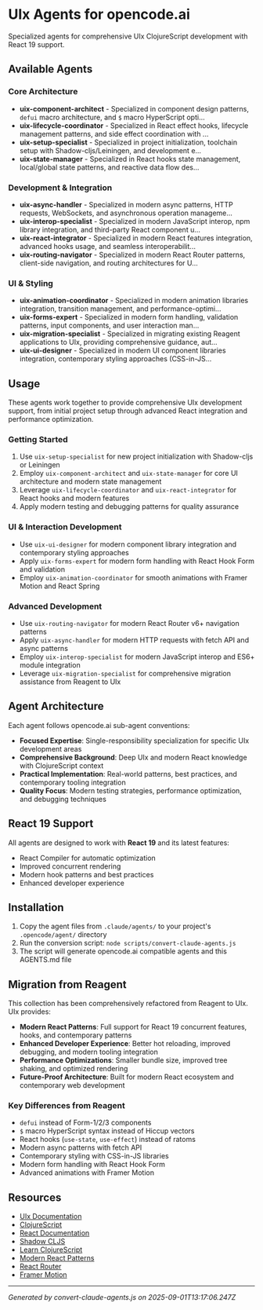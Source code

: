 # UIx Agents for opencode.ai

Specialized agents for comprehensive UIx ClojureScript development with React 19 support.

## Available Agents

### Core Architecture

- **uix-component-architect** - Specialized in component design patterns, `defui` macro architecture, and `$` macro HyperScript opti...
- **uix-lifecycle-coordinator** - Specialized in React effect hooks, lifecycle management patterns, and side effect coordination with ...
- **uix-setup-specialist** - Specialized in project initialization, toolchain setup with Shadow-cljs/Leiningen, and development e...
- **uix-state-manager** - Specialized in React hooks state management, local/global state patterns, and reactive data flow des...

### Development & Integration

- **uix-async-handler** - Specialized in modern async patterns, HTTP requests, WebSockets, and asynchronous operation manageme...
- **uix-interop-specialist** - Specialized in modern JavaScript interop, npm library integration, and third-party React component u...
- **uix-react-integrator** - Specialized in modern React features integration, advanced hooks usage, and seamless interoperabilit...
- **uix-routing-navigator** - Specialized in modern React Router patterns, client-side navigation, and routing architectures for U...

### UI & Styling

- **uix-animation-coordinator** - Specialized in modern animation libraries integration, transition management, and performance-optimi...
- **uix-forms-expert** - Specialized in modern form handling, validation patterns, input components, and user interaction man...
- **uix-migration-specialist** - Specialized in migrating existing Reagent applications to UIx, providing comprehensive guidance, aut...
- **uix-ui-designer** - Specialized in modern UI component libraries integration, contemporary styling approaches (CSS-in-JS...

## Usage

These agents work together to provide comprehensive UIx development support, from initial project setup through advanced React integration and performance optimization.

### Getting Started
1. Use `uix-setup-specialist` for new project initialization with Shadow-cljs or Leiningen
2. Employ `uix-component-architect` and `uix-state-manager` for core UI architecture and modern state management
3. Leverage `uix-lifecycle-coordinator` and `uix-react-integrator` for React hooks and modern features
4. Apply modern testing and debugging patterns for quality assurance

### UI & Interaction Development
- Use `uix-ui-designer` for modern component library integration and contemporary styling approaches
- Apply `uix-forms-expert` for modern form handling with React Hook Form and validation
- Employ `uix-animation-coordinator` for smooth animations with Framer Motion and React Spring

### Advanced Development
- Use `uix-routing-navigator` for modern React Router v6+ navigation patterns
- Apply `uix-async-handler` for modern HTTP requests with fetch API and async patterns
- Employ `uix-interop-specialist` for modern JavaScript interop and ES6+ module integration
- Leverage `uix-migration-specialist` for comprehensive migration assistance from Reagent to UIx

## Agent Architecture

Each agent follows opencode.ai sub-agent conventions:
- **Focused Expertise**: Single-responsibility specialization for specific UIx development areas
- **Comprehensive Background**: Deep UIx and modern React knowledge with ClojureScript context
- **Practical Implementation**: Real-world patterns, best practices, and contemporary tooling integration
- **Quality Focus**: Modern testing strategies, performance optimization, and debugging techniques

## React 19 Support

All agents are designed to work with **React 19** and its latest features:
- React Compiler for automatic optimization
- Improved concurrent rendering
- Modern hook patterns and best practices
- Enhanced developer experience

## Installation

1. Copy the agent files from `.claude/agents/` to your project's `.opencode/agent/` directory
2. Run the conversion script: `node scripts/convert-claude-agents.js`
3. The script will generate opencode.ai compatible agents and this AGENTS.md file

## Migration from Reagent

This collection has been comprehensively refactored from Reagent to UIx. UIx provides:

- **Modern React Patterns**: Full support for React 19 concurrent features, hooks, and contemporary patterns
- **Enhanced Developer Experience**: Better hot reloading, improved debugging, and modern tooling integration
- **Performance Optimizations**: Smaller bundle size, improved tree shaking, and optimized rendering
- **Future-Proof Architecture**: Built for modern React ecosystem and contemporary web development

### Key Differences from Reagent
- `defui` instead of Form-1/2/3 components
- `$` macro HyperScript syntax instead of Hiccup vectors
- React hooks (`use-state`, `use-effect`) instead of ratoms
- Modern async patterns with fetch API
- Contemporary styling with CSS-in-JS libraries
- Modern form handling with React Hook Form
- Advanced animations with Framer Motion

## Resources

- [UIx Documentation](https://uix-cljs.dev/)
- [ClojureScript](https://clojurescript.org/)
- [React Documentation](https://react.dev/)
- [Shadow CLJS](https://shadow-cljs.github.io/docs/UsersGuide.html)
- [Learn ClojureScript](https://www.learn-clojurescript.com/)
- [Modern React Patterns](https://react.dev/learn)
- [React Router](https://reactrouter.com/)
- [Framer Motion](https://www.framer.com/motion/)

---

*Generated by convert-claude-agents.js on 2025-09-01T13:17:06.247Z*
